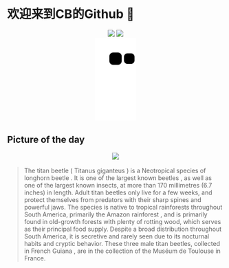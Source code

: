 
# 欢迎来到CB的Github 👋

<div align="center">
  <img height="137px" src="https://github-readme-stats.vercel.app/api?username=SuperCB&show_icons=true&theme=radical" />
  <img height="137px" src="https://github-readme-stats.vercel.app/api/top-langs/?username=SuperCB&hide_title=true&hide_border=true&layout=compact&langs_count=6&text_color=000&icon_color=fff" />
</div>


<div align="center">
    <img src="./contribution-snake/github-contribution-grid-snake.svg" />
</div>



## Picture of the day
<div align="center">
  <img width=400px src="https://upload.wikimedia.org/wikipedia/commons/thumb/e/e2/Titanus_giganteus_MHNT.jpg/960px-Titanus_giganteus_MHNT.jpg" />
</div>

>The  titan beetle  ( Titanus giganteus ) is a  Neotropical  species of  longhorn beetle . It is one of the largest known  beetles , as well as one of the largest known insects, at more than 170 millimetres (6.7 inches) in length. Adult titan beetles only live for a few weeks, and protect themselves from predators with their sharp spines and powerful jaws. The species is native to  tropical rainforests  throughout South America, primarily the  Amazon rainforest , and is primarily found in  old-growth forests  with plenty of rotting wood, which serves as their principal food supply. Despite a broad distribution throughout South America, it is secretive and rarely seen due to its  nocturnal  habits and cryptic behavior. These three male titan beetles, collected in  French Guiana , are in the collection of the  Muséum de Toulouse  in France.


